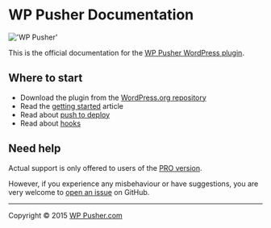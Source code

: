 # WP Pusher Documentation

!['WP Pusher'](https://pbs.twimg.com/profile_banners/2835832711/1420222378/1500x500)

This is the official documentation for the [WP Pusher WordPress plugin](http://wppusher.com).

## Where to start

* Download the plugin from the [WordPress.org repository](https://wordpress.org/plugins/wp-pusher/)
* Read the [getting started](getting-started.md) article
* Read about [push to deploy](/push-to-deploy.md)
* Read about [hooks](/hooks.md)

## Need help
Actual support is only offered to users of the [PRO version](http://wppusher.com/pro).

However, if you experience any misbehaviour or have suggestions, you are very welcome to [open an issue](https://github.com/petersuhm/wppusher-documentation/issues) on GitHub.

---

Copyright &copy; 2015 [WP Pusher.com](http://wppusher.com)
